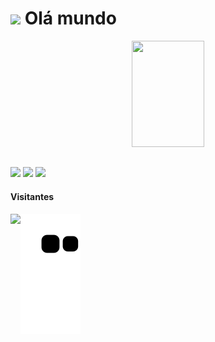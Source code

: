 <h1 aligh="center"><img src="https://emojis.slackmojis.com/emojis/images/1613285697/12806/meow_attention.png?1613285697" width="30"/> Olá mundo </h1> 


<div align="center">
  <a href="https://github.com/carinesilveira">
    
  
  <img height="170em" width="48%" src="https://github-readme-stats.vercel.app/api/top-langs/?username=carinesilveira&layout=compact&langs_count=7&theme=radical"/>
  
</div>
  
  ##
  
  ##
  
  <div> 
  <a href="https://instagram.com/carinesilveiraa" target="_blank"><img src="https://img.shields.io/badge/-Instagram-%23E4405F?style=for-the-badge&logo=instagram&logoColor=white" target="_blank"></a>
  <a href = "carinesilveira7t@gmail.com"><img src="https://img.shields.io/badge/-Gmail-%23333?style=for-the-badge&logo=gmail&logoColor=white" target="_blank"></a>
  <a href="https://www.linkedin.com/in/carinesilveiraa" target="_blank"><img src="https://img.shields.io/badge/-LinkedIn-%230077B5?style=for-the-badge&logo=linkedin&logoColor=white" target="_blank"></a> 
    
   
  <h4 align="left"> Visitantes</h4>
  <img align="left" src="https://profile-counter.glitch.me/carinesilveira/count.svg">
   </div> 
 
  ![Snake animation](https://github.com/rafaballerini/rafaballerini/blob/output/github-contribution-grid-snake.svg)
 
</div>
